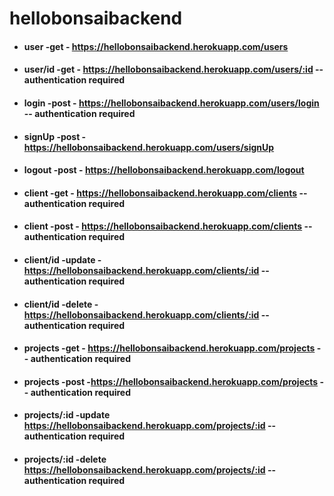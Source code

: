 # hellobonsaibackend


- #### user -get - https://hellobonsaibackend.herokuapp.com/users
- #### user/id -get - https://hellobonsaibackend.herokuapp.com/users/:id -- authentication required
- #### login -post - https://hellobonsaibackend.herokuapp.com/users/login -- authentication required
- #### signUp -post - https://hellobonsaibackend.herokuapp.com/users/signUp
- #### logout -post - https://hellobonsaibackend.herokuapp.com/logout
- #### client -get - https://hellobonsaibackend.herokuapp.com/clients  -- authentication required
- #### client -post - https://hellobonsaibackend.herokuapp.com/clients -- authentication required
- #### client/id -update - https://hellobonsaibackend.herokuapp.com/clients/:id  -- authentication required
- #### client/id -delete - https://hellobonsaibackend.herokuapp.com/clients/:id  -- authentication required
- #### projects -get - https://hellobonsaibackend.herokuapp.com/projects  -- authentication required
- #### projects -post -https://hellobonsaibackend.herokuapp.com/projects -- authentication required
- #### projects/:id -update https://hellobonsaibackend.herokuapp.com/projects/:id -- authentication required
- #### projects/:id -delete https://hellobonsaibackend.herokuapp.com/projects/:id -- authentication required
